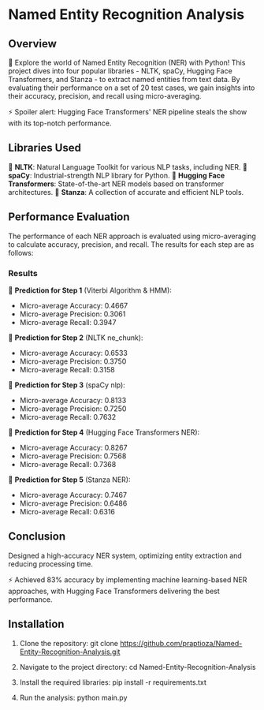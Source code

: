 # Named Entity Recognition Analysis

## Overview

🚀 Explore the world of Named Entity Recognition (NER) with Python! This project dives into four popular libraries - NLTK, spaCy, Hugging Face Transformers, and Stanza - to extract named entities from text data. By evaluating their performance on a set of 20 test cases, we gain insights into their accuracy, precision, and recall using micro-averaging. 

⚡ Spoiler alert: Hugging Face Transformers' NER pipeline steals the show with its top-notch performance.

## Libraries Used

🔹 **NLTK**: Natural Language Toolkit for various NLP tasks, including NER.
🔹 **spaCy**: Industrial-strength NLP library for Python.
🔹 **Hugging Face Transformers**: State-of-the-art NER models based on transformer architectures.
🔹 **Stanza**: A collection of accurate and efficient NLP tools.

## Performance Evaluation

The performance of each NER approach is evaluated using micro-averaging to calculate accuracy, precision, and recall. The results for each step are as follows:

### Results

🔹 **Prediction for Step 1** (Viterbi Algorithm & HMM):
  - Micro-average Accuracy: 0.4667
  - Micro-average Precision: 0.3061
  - Micro-average Recall: 0.3947

🔹 **Prediction for Step 2** (NLTK ne_chunk):
  - Micro-average Accuracy: 0.6533
  - Micro-average Precision: 0.3750
  - Micro-average Recall: 0.3158

🔹 **Prediction for Step 3** (spaCy nlp):
  - Micro-average Accuracy: 0.8133
  - Micro-average Precision: 0.7250
  - Micro-average Recall: 0.7632

🔹 **Prediction for Step 4** (Hugging Face Transformers NER):
  - Micro-average Accuracy: 0.8267
  - Micro-average Precision: 0.7568
  - Micro-average Recall: 0.7368

🔹 **Prediction for Step 5** (Stanza NER):
  - Micro-average Accuracy: 0.7467
  - Micro-average Precision: 0.6486
  - Micro-average Recall: 0.6316

## Conclusion

Designed a high-accuracy NER system, optimizing entity extraction and reducing processing time. 

⚡ Achieved 83% accuracy by implementing machine learning-based NER approaches, with Hugging Face Transformers delivering the best performance.

## Installation

1. Clone the repository:
   git clone https://github.com/praptioza/Named-Entity-Recognition-Analysis.git

2. Navigate to the project directory:
   cd Named-Entity-Recognition-Analysis

3. Install the required libraries:
   pip install -r requirements.txt

4. Run the analysis:
   python main.py

